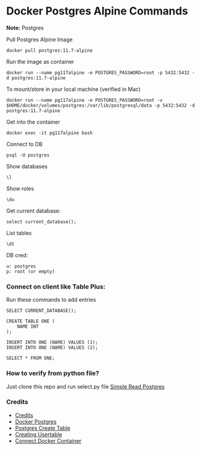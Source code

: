 # Docker Postgres Alpine Commands

**Note:** Postgres



Pull Postgres Alpine Image
```
docker pull postgres:11.7-alpine
```






Run the image as container
```
docker run --name pg117alpine -e POSTGRES_PASSWORD=root -p 5432:5432 -d postgres:11.7-alpine
```


To mount/store in your local machine (verified in Mac)
```
docker run --name pg117alpine -e POSTGRES_PASSWORD=root -v $HOME/docker/volumes/postgres:/var/lib/postgresql/data -p 5432:5432 -d postgres:11.7-alpine
```




Get into the container
```
docker exec -it pg117alpine bash
```




Connect to DB
```
psql -U postgres
```


Show databases
```
\l
```





Show roles
```
\du
```





Get current database:
```
select current_database();
```





List tables
```
\dt
```


DB cred:
```
u: postgres
p: root (or empty)
```


### Connect on client like Table Plus:

Run these commands to add entries
```
SELECT CURRENT_DATABASE();

CREATE TABLE ONE (
    NAME INT 
);

INSERT INTO ONE (NAME) VALUES (1);
INSERT INTO ONE (NAME) VALUES (2);

SELECT * FROM ONE;
```




### How to verify from python file?
Just clone this repo and run select.py file
[Simple Read Postgres](https://github.com/rajacsp/simple-read-postgres)


### Credits
* [Credits](https://gist.github.com/rajasgs/95f5987f94e4389ab76262a61b402864)
* [Docker Postgres](https://hackernoon.com/dont-install-postgres-docker-pull-postgres-bee20e200198)
* [Postgres Create Table](http://www.postgresqltutorial.com/postgresql-create-table/)
* [Creating Usertable](https://medium.com/coding-blocks/creating-user-database-and-adding-access-on-postgresql-8bfcd2f4a91e)
* [Connect Docker Container](https://medium.com/@lvthillo/connect-from-local-machine-to-postgresql-docker-container-f785f00461a7)


